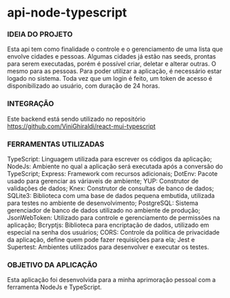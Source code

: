 # api-node-typescript

### IDEIA DO PROJETO
Esta api tem como finalidade o controle e o gerenciamento de uma lista que envolve cidades e pessoas. Algumas cidades já estão nas seeds, prontas para serem executadas,
porém é possível criar, deletar e alterar outras. O mesmo para as pessoas.
Para poder utilizar a aplicação, é necessário estar logado no sistema. Toda vez que um login é feito, um token de acesso é disponibilizado ao usuário, com duração de 24 horas.

### INTEGRAÇÃO
Este backend está sendo utilizado no repositório https://github.com/ViniGhiraldi/react-mui-typescript

### FERRAMENTAS UTILIZADAS
TypeScript: Linguagem utilizada para escrever os códigos da aplicação;
NodeJs: Ambiente no qual a aplicação será executada após a conversão do TypeScript;
Express: Framework com recursos adicionais;
DotEnv: Pacote usado para gerenciar as váriaveis de ambiente;
YUP: Construtor de validações de dados;
Knex: Construtor de consultas de banco de dados;
SQLite3: Biblioteca com uma base de dados pequena embutida, utilizada para testes no ambiente de desenvolvimento;
PostgreSQL: Sistema gerenciador de banco de dados utilizado no ambiente de produção;
JsonWebToken: Utilizado para controle e gerenciamento de permissões na aplicação;
Bcryptjs: Biblioteca para encriptação de dados, utilizado em especial na senha dos usuários;
CORS: Controle da política de privacidade da aplicação, define quem pode fazer requisições para ela;
Jest e Supertest: Ambientes utilizados para desenvolver e executar os testes.

### OBJETIVO DA APLICAÇÃO
Esta aplicação foi desenvolvida para a minha aprimoração pessoal com a ferramenta NodeJs e TypeScript.
